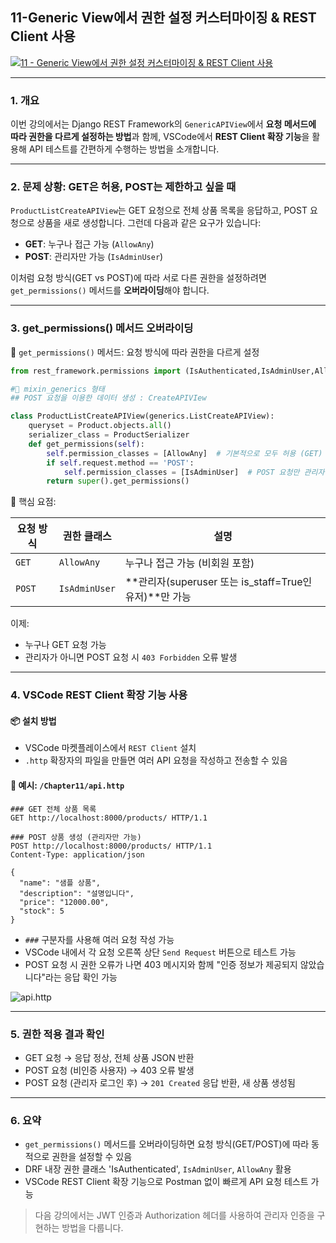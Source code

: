 
## 11-Generic View에서 권한 설정 커스터마이징 & REST Client 사용
[![11 - Generic View에서 권한 설정 커스터마이징 & REST Client 사용](https://img.youtube.com/vi/mlQZ1i8rUKQ/0.jpg)](https://youtu.be/mlQZ1i8rUKQ?list=PL-2EBeDYMIbTLulc9FSoAXhbmXpLq2l5t)


---


### 1. 개요

이번 강의에서는 Django REST Framework의 `GenericAPIView`에서 **요청 메서드에 따라 권한을 다르게 설정하는 방법**과 함께, VSCode에서 **REST Client 확장 기능**을 활용해 API 테스트를 간편하게 수행하는 방법을 소개합니다.


---

### 2. 문제 상황: GET은 허용, POST는 제한하고 싶을 때

`ProductListCreateAPIView`는 GET 요청으로 전체 상품 목록을 응답하고, POST 요청으로 상품을 새로 생성합니다. 그런데 다음과 같은 요구가 있습니다:

- **GET**: 누구나 접근 가능 (`AllowAny`)
- **POST**: 관리자만 가능 (`IsAdminUser`)

이처럼 요청 방식(GET vs POST)에 따라 서로 다른 권한을 설정하려면 `get_permissions()` 메서드를 **오버라이딩**해야 합니다.

---

### 3. get\_permissions() 메서드 오버라이딩

🔐 `get_permissions()` 메서드: 요청 방식에 따라 권한을 다르게 설정

```python
from rest_framework.permissions import (IsAuthenticated,IsAdminUser,AllowAny)

#🔖 mixin_generics 형태
## POST 요청을 이용한 데이터 생성 : CreateAPIVIew

class ProductListCreateAPIView(generics.ListCreateAPIView):
    queryset = Product.objects.all()
    serializer_class = ProductSerializer
    def get_permissions(self):
        self.permission_classes = [AllowAny]  # 기본적으로 모두 허용 (GET)
        if self.request.method == 'POST':
            self.permission_classes = [IsAdminUser]  # POST 요청만 관리자만 허용
        return super().get_permissions()
```

📌 핵심 요점:

|요청 방식|권한 클래스|설명|
|---|---|---|
|`GET`|`AllowAny`|누구나 접근 가능 (비회원 포함)|
|`POST`|`IsAdminUser`|**관리자(superuser 또는 is_staff=True인 유저)**만 가능|



이제:

- 누구나 GET 요청 가능
- 관리자가 아니면 POST 요청 시 `403 Forbidden` 오류 발생

---

### 4. VSCode REST Client 확장 기능 사용

#### 📦 설치 방법

- VSCode 마켓플레이스에서 `REST Client` 설치
- `.http` 확장자의 파일을 만들면 여러 API 요청을 작성하고 전송할 수 있음

#### 📁 예시:  `/Chapter11/api.http`

```http
### GET 전체 상품 목록
GET http://localhost:8000/products/ HTTP/1.1

### POST 상품 생성 (관리자만 가능)
POST http://localhost:8000/products/ HTTP/1.1
Content-Type: application/json

{
  "name": "샘플 상품",
  "description": "설명입니다",
  "price": "12000.00",
  "stock": 5
}
```

- `###` 구분자를 사용해 여러 요청 작성 가능
- VSCode 내에서 각 요청 오른쪽 상단 `Send Request` 버튼으로 테스트 가능
- POST 요청 시 권한 오류가 나면 403 메시지와 함께 "인증 정보가 제공되지 않았습니다"라는 응답 확인 가능


![api.http](https://blogger.googleusercontent.com/img/b/R29vZ2xl/AVvXsEgo_GHrG9Du0rIylCW63mPdeqw097n7gLaRCFQAOxr4BIHlnuJaGR5XZOvFjo75FrJj5h_ShrGeYpGrLEWMiONJYuE_UL1Jbs5iijxGITEgbcGF1ePR9x9eK9D-D2O08r6OjNz0XdBZvqEVCRR-g-u1YrDbBL3nLQKQagznsiLecq7YcmN2PeYQr-M2yYJw/s2069/2025-06-26%2017%2032%2034.png)



---

### 5. 권한 적용 결과 확인

- GET 요청 → 응답 정상, 전체 상품 JSON 반환
- POST 요청 (비인증 사용자) → 403 오류 발생
- POST 요청 (관리자 로그인 후) → `201 Created` 응답 반환, 새 상품 생성됨

---

### 6. 요약

- `get_permissions()` 메서드를 오버라이딩하면 요청 방식(GET/POST)에 따라 동적으로 권한을 설정할 수 있음
- DRF 내장 권한 클래스 'IsAuthenticated',   `IsAdminUser`, `AllowAny` 활용
- VSCode REST Client 확장 기능으로 Postman 없이 빠르게 API 요청 테스트 가능


> 다음 강의에서는 JWT 인증과 Authorization 헤더를 사용하여 관리자 인증을 구현하는 방법을 다룹니다.

